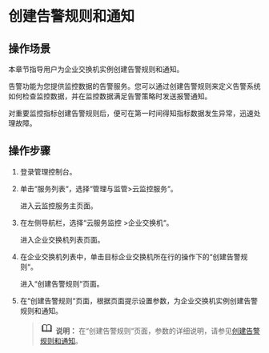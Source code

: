 # 创建告警规则和通知<a name="esw_ug_0016"></a>

## 操作场景<a name="section12997122513110"></a>

本章节指导用户为企业交换机实例创建告警规则和通知。

告警功能为您提供监控数据的告警服务。您可以通过创建告警规则来定义告警系统如何检查监控数据，并在监控数据满足告警策略时发送报警通知。

对重要监控指标创建告警规则后，便可在第一时间得知指标数据发生异常，迅速处理故障。

## 操作步骤<a name="section4462183911113"></a>

1.  登录管理控制台。
2.  单击“服务列表“，选择“管理与监管\>云监控服务“。

    进入云监控服务主页面。

3.  在左侧导航栏，选择“云服务监控 \>企业交换机“。

    进入企业交换机列表页面。

4.  在企业交换机列表中，单击目标企业交换机所在行的操作下的“创建告警规则“。

    进入“创建告警规则“页面。

5.  在“创建告警规则“页面，根据页面提示设置参数，为企业交换机实例创建告警规则和通知。

    >![](public_sys-resources/icon-note.gif) **说明：** 
    >在“创建告警规则“页面，参数的详细说明，请参见[创建告警规则和通知](https://support.huaweicloud.com/usermanual-ces/zh-cn_topic_0084572213.html)。


